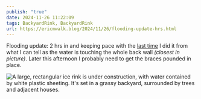 ```yaml
---
publish: "true"
date: 2024-11-26 11:22:09
tags: BackyardRink, BackyardRink
url: https://ericmwalk.blog/2024/11/26/flooding-update-hrs.html
---
```


Flooding update: 2 hrs in and keeping pace with the [last time](https://ericmwalk.blog/2022/12/06/flooding-update-hrs.html) I did it from what I can tell as the water is touching the whole back wall *(closest in picture)*. Later this afternoon I probably need to get the braces pounded in place.

![A large, rectangular ice rink is under construction, with water contained by white plastic sheeting. It's set in a grassy backyard, surrounded by trees and adjacent houses.](https://ericmwalk.blog/uploads/2024/img-0992.jpeg)